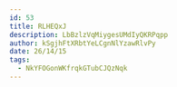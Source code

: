 ```yaml
---
id: 53
title: RLHEQxJ
description: LbBzlzVqMiygesUMdIyQKRPqpp
author: kSgjhFtXRbtYeLCgnNlYzawRlvPy
date: 26/14/15
tags:
  - NkYFOGonWKfrqkGTubCJQzNqk
---
```

